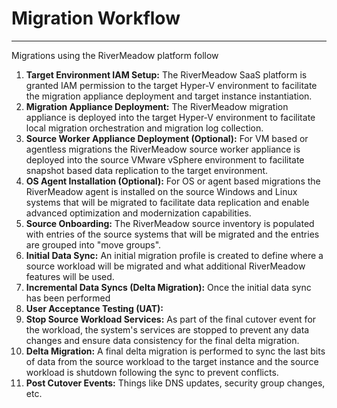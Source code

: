 # Migration Workflow
---
Migrations using the RiverMeadow platform follow

1. **Target Environment IAM Setup:** The RiverMeadow SaaS platform is granted IAM permission to the target Hyper-V environment to facilitate the migration appliance deployment and target instance instantiation.
2. **Migration Appliance Deployment:** The RiverMeadow migration appliance is deployed into the target Hyper-V environment to facilitate local migration orchestration and migration log collection.
3. **Source Worker Appliance Deployment (Optional):** For VM based or agentless migrations the RiverMeadow source worker appliance is deployed into the source VMware vSphere environment to facilitate snapshot based data replication to the target environment.
4. **OS Agent Installation (Optional):** For OS or agent based migrations the RiverMeadow agent is installed on the source Windows and Linux systems that will be migrated to facilitate data replication and enable advanced optimization and modernization capabilities.
5. **Source Onboarding:** The RiverMeadow source inventory is populated with entries of the source systems that will be migrated and the entries are grouped into "move groups".
6. **Initial Data Sync:** An initial migration profile is created to define where a source workload will be migrated and what additional RiverMeadow features will be used.
7. **Incremental Data Syncs (Delta Migration):** Once the initial data sync has been performed
8. **User Acceptance Testing (UAT):** 
9. **Stop Source Workload Services:** As part of the final cutover event for the workload, the system's services are stopped to prevent any data changes and ensure data consistency for the final delta migration.
10. **Delta Migration:** A final delta migration is performed to sync the last bits of data from the source workload to the target instance and the source workload is shutdown following the sync to prevent conflicts.
11. **Post Cutover Events:** Things like DNS updates, security group changes, etc. 